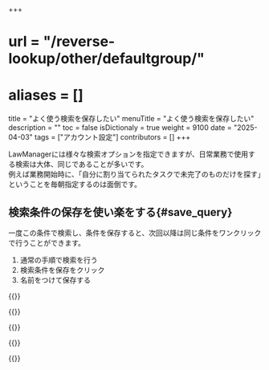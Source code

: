 +++
# url = "/reverse-lookup/other/defaultgroup/"
# aliases = []
title = "よく使う検索を保存したい"
menuTitle = "よく使う検索を保存したい"
description = ""
toc = false
isDictionaly = true
weight = 9100
date = "2025-04-03"
tags = ["アカウント設定"]
contributors = []
+++

LawManagerには様々な検索オプションを指定できますが、日常業務で使用する検索は大体、同じであることが多いです。  
例えば業務開始時に、「自分に割り当てられたタスクで未完了のものだけを探す」ということを毎朝指定するのは面倒です。  

## 検索条件の保存を使い楽をする{#save_query}

一度この条件で検索し、条件を保存すると、次回以降は同じ条件をワンクリックで行うことができます。


1. 通常の手順で検索を行う
2. 検索条件を保存をクリック
3. 名前をつけて保存する

{{<iTablet filename="img/query1" msg="条件を指定して検索を開始する"  alice="ok">}}

{{<nextArrow>}}

{{<iTablet filename="img/query2" msg="条件の保存をクリック・名前をつける"  alice="ok">}}

{{<nextArrow>}}

{{<iTablet filename="img/query3" msg="次回からワンクリックで検索ができる"  alice="ok">}}

